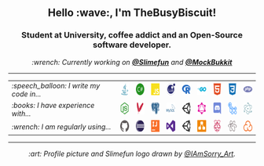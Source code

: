 <h2 align="center">Hello :wave:, I'm TheBusyBiscuit!</h2>
<h3 align="center">Student at University, coffee addict and an Open-Source software developer.</h3>

<p align="center">
    <em>
        :wrench: Currently working on <a href="https://github.com/Slimefun"><strong>@Slimefun</strong></a> and <a href="https://github.com/MockBukkit"><strong>@MockBukkit</strong></a>
    </em>
</p>

<hr />

<table>
    <tr>
        <td><em>:speech_balloon: I write my code in...</em></td>
        <td>
            <a title="Java" href="https://github.com/TheBusyBiscuit?tab=repositories&language=java">
                <img alt="Java" height="24px" src="https://raw.githubusercontent.com/TheBusyBiscuit/TheBusyBiscuit/master/icons/java.svg" />
            </a>
        </td>
        <td>
            <a title="C#" href="https://github.com/TheBusyBiscuit?tab=repositories&language=c%23">
                <img alt="C Sharp" height="24px" src="https://raw.githubusercontent.com/TheBusyBiscuit/TheBusyBiscuit/master/icons/csharp.svg" />
            </a>
        </td>
        <td>
            <a title="JavaScript" href="https://github.com/TheBusyBiscuit?tab=repositories&language=javascript">
                <img alt="Java Script" height="24px" src="https://raw.githubusercontent.com/TheBusyBiscuit/TheBusyBiscuit/master/icons/javascript.svg" />
            </a>
        </td>
        <td>
            <a title="Lua" href="https://github.com/TheBusyBiscuit?tab=repositories&language=lua">
                <img alt="Lua" height="24px" src="https://raw.githubusercontent.com/TheBusyBiscuit/TheBusyBiscuit/master/icons/lua.svg" />
            </a>
        </td>
        <td>
            <a title="R" href="https://github.com/TheBusyBiscuit?tab=repositories&language=r">
                <img alt="R" height="24px" src="https://raw.githubusercontent.com/TheBusyBiscuit/TheBusyBiscuit/master/icons/r.svg" />
            </a>
        </td>
        <td>
            <a title="Go" href="https://github.com/TheBusyBiscuit?tab=repositories&language=go">
                <img alt="Go" height="24px" src="https://raw.githubusercontent.com/TheBusyBiscuit/TheBusyBiscuit/master/icons/go.svg" />
            </a>
        </td>
        <td>
            <a title="HTML" href="https://github.com/TheBusyBiscuit?tab=repositories&language=html">
                <img alt="HTML" height="24px" src="https://raw.githubusercontent.com/TheBusyBiscuit/TheBusyBiscuit/master/icons/html5.svg" />
            </a>
        </td>
        <td>
            <a title="CSS" href="https://github.com/TheBusyBiscuit?tab=repositories&language=css">
                <img alt="CSS" height="24px" src="https://raw.githubusercontent.com/TheBusyBiscuit/TheBusyBiscuit/master/icons/css3.svg" />
            </a>
        </td>
        <td>
            <a title="PHP" href="https://github.com/TheBusyBiscuit?tab=repositories&language=php">
                <img alt="PHP" height="24px" src="https://raw.githubusercontent.com/TheBusyBiscuit/TheBusyBiscuit/master/icons/php.svg" />
            </a>
        </td>
    </tr>
    <tr>
        <td><em>:books: I have experience with...</em></td>
        <td>
            <a title="node.js" href="https://nodejs.org/">
                <img alt="Node JS" height="24px" src="https://raw.githubusercontent.com/TheBusyBiscuit/TheBusyBiscuit/master/icons/nodejs.svg" />
            </a>
        </td>
        <td>
            <a title="Apache Maven" href="https://maven.apache.org/">
                <img alt="Maven" height="24px" src="https://raw.githubusercontent.com/TheBusyBiscuit/TheBusyBiscuit/master/icons/maven.svg" />
            </a>
        </td>
        <td>
            <a title="Postgresql" href="https://www.postgresql.org/">
                <img alt="Postgresql" height="24px" src="https://raw.githubusercontent.com/TheBusyBiscuit/TheBusyBiscuit/master/icons/postgresql.svg" />
            </a>
        </td>
        <td>
            <a title="MySQL" href="https://www.mysql.com/">
                <img alt="MySQL" height="24px" src="https://raw.githubusercontent.com/TheBusyBiscuit/TheBusyBiscuit/master/icons/mysql.svg" />
            </a>
        </td>
        <td>
            <a title="Unity3D" href="https://unity.com/">
                <img alt="Unity 3D" height="24px" src="https://raw.githubusercontent.com/TheBusyBiscuit/TheBusyBiscuit/master/icons/unity.svg" />
            </a>
        </td>
        <td>
            <a title="GraphQL" href="https://graphql.org/">
                <img alt="GraphQL" height="24px" src="https://raw.githubusercontent.com/TheBusyBiscuit/TheBusyBiscuit/master/icons/graphql.svg" />
            </a>
        </td>
        <td>
            <a title="Discord" href="https://discord.com/">
                <img alt="Discord" height="24px" src="https://raw.githubusercontent.com/TheBusyBiscuit/TheBusyBiscuit/master/icons/discord.svg" />
            </a>
        </td>
        <td>
            <a title="GitHub Actions" href="https://github.com/features/actions">
                <img alt="GitHub Actions" height="24px" src="https://raw.githubusercontent.com/TheBusyBiscuit/TheBusyBiscuit/master/icons/githubactions.svg" />
            </a>
        </td>
        <td>
            <a title="ElectronJS" href="https://www.electronjs.org/">
                <img alt="ElectronJS" height="24px" src="https://raw.githubusercontent.com/TheBusyBiscuit/TheBusyBiscuit/master/icons/electron.svg" />
            </a>
        </td>
    </tr>
    <tr>
        <td><em>:wrench: I am regularly using...</em></td>
        <td>
            <a title="GitHub" href="https://github.com/">
                <img alt="GitHub" height="24px" src="https://raw.githubusercontent.com/TheBusyBiscuit/TheBusyBiscuit/master/icons/github.svg" />
            </a>
        </td>
        <td>
            <a title="Eclipse IDE" href="https://www.eclipse.org/">
                <img alt="Eclipse" height="24px" src="https://raw.githubusercontent.com/TheBusyBiscuit/TheBusyBiscuit/master/icons/eclipse.svg" />
            </a>
        </td>
        <td>
            <a title="IntelliJ IDEA" href="https://www.jetbrains.com/idea/">
                <img alt="IntelliJ IDEA" height="24px" src="https://raw.githubusercontent.com/TheBusyBiscuit/TheBusyBiscuit/master/icons/intellijidea.svg" />
            </a>
        </td>
        <td>
            <a title="Visual Studio" href="https://visualstudio.microsoft.com/">
                <img alt="Visual Studio" height="24px" src="https://raw.githubusercontent.com/TheBusyBiscuit/TheBusyBiscuit/master/icons/visualstudio.svg" />
            </a>
        </td>
        <td>
            <a title="Unity3D" href="https://unity.com/">
                <img alt="Unity 3D" height="24px" src="https://raw.githubusercontent.com/TheBusyBiscuit/TheBusyBiscuit/master/icons/unity.svg" />
            </a>
        </td>
        <td>
            <a title="diagrams.net" href="https://www.diagrams.net/">
                <img alt="diagrams.net" height="24px" src="https://raw.githubusercontent.com/TheBusyBiscuit/TheBusyBiscuit/master/icons/diagrams.svg" />
            </a>
        </td>
        <td>
            <a title="Raspberry Pi" href="https://www.raspberrypi.org/">
                <img alt="Raspberry Pi" height="24px" src="https://raw.githubusercontent.com/TheBusyBiscuit/TheBusyBiscuit/master/icons/raspberrypi.svg" />
            </a>
        </td>
        <td>
            <a title="Atom" href="https://atom.io/">
                <img alt="Atom" height="24px" src="https://raw.githubusercontent.com/TheBusyBiscuit/TheBusyBiscuit/master/icons/atom.svg" />
            </a>
        </td>
        <td>
            <a title="Sonarcloud" href="https://sonarcloud.io/">
                <img alt="Sonarcloud" height="24px" src="https://raw.githubusercontent.com/TheBusyBiscuit/TheBusyBiscuit/master/icons/sonarcloud.svg" />
            </a>
        </td>
    </tr>
</table>

<hr />

<p align="center">
    <em>
        :art: Profile picture and Slimefun logo drawn by <a href="https://www.instagram.com/iamsorry_art/">@IAmSorry_Art</a>.
    </em>
</p>
